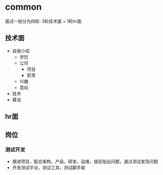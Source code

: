 # common

面试一般分为四轮: 3轮技术面 + 1轮hr面.

## 技术面

- 自我介绍
  - 学历
  - 公司
    - 项目
    - 职责
  - 兴趣
  - 意向
- 技术
- 算法

## hr面

## 岗位

### 测试开发

- 跟进项目，配合架构，产品，研发，运维，提前指出问题，通过测试发现问题
- 开发测试平台，测试工具，测试脚手架
